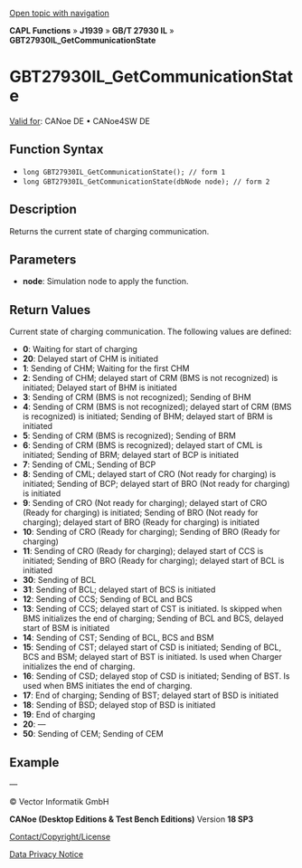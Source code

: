 [Open topic with navigation](../../../../../../CANoeDEFamily.htm#Topics/CAPLFunctions/J1939/GBT27930InteractionLayer/Functions/CAPLfunctionGBT27930ILGetCommunicationState.md)

**CAPL Functions** » **J1939** » **GB/T 27930 IL** » **GBT27930IL_GetCommunicationState**

# GBT27930IL_GetCommunicationState

[Valid for](../../../../Shared/FeatureAvailability.md): CANoe DE • CANoe4SW DE

## Function Syntax

- `long GBT27930IL_GetCommunicationState(); // form 1`
- `long GBT27930IL_GetCommunicationState(dbNode node); // form 2`

## Description

Returns the current state of charging communication.

## Parameters

- **node**: Simulation node to apply the function.

## Return Values

Current state of charging communication. The following values are defined:

- **0**: Waiting for start of charging
- **20**: Delayed start of CHM is initiated
- **1**: Sending of CHM; Waiting for the first CHM
- **2**: Sending of CHM; delayed start of CRM (BMS is not recognized) is initiated; Delayed start of BHM is initiated
- **3**: Sending of CRM (BMS is not recognized); Sending of BHM
- **4**: Sending of CRM (BMS is not recognized); delayed start of CRM (BMS is recognized) is initiated; Sending of BHM; delayed start of BRM is initiated
- **5**: Sending of CRM (BMS is recognized); Sending of BRM
- **6**: Sending of CRM (BMS is recognized); delayed start of CML is initiated; Sending of BRM; delayed start of BCP is initiated
- **7**: Sending of CML; Sending of BCP
- **8**: Sending of CML; delayed start of CRO (Not ready for charging) is initiated; Sending of BCP; delayed start of BRO (Not ready for charging) is initiated
- **9**: Sending of CRO (Not ready for charging); delayed start of CRO (Ready for charging) is initiated; Sending of BRO (Not ready for charging); delayed start of BRO (Ready for charging) is initiated
- **10**: Sending of CRO (Ready for charging); Sending of BRO (Ready for charging)
- **11**: Sending of CRO (Ready for charging); delayed start of CCS is initiated; Sending of BRO (Ready for charging); delayed start of BCL is initiated
- **30**: Sending of BCL
- **31**: Sending of BCL; delayed start of BCS is initiated
- **12**: Sending of CCS; Sending of BCL and BCS
- **13**: Sending of CCS; delayed start of CST is initiated. Is skipped when BMS initializes the end of charging; Sending of BCL and BCS, delayed start of BSM is initiated
- **14**: Sending of CST; Sending of BCL, BCS and BSM
- **15**: Sending of CST; delayed start of CSD is initiated; Sending of BCL, BCS and BSM; delayed start of BST is initiated. Is used when Charger initializes the end of charging.
- **16**: Sending of CSD; delayed stop of CSD is initiated; Sending of BST. Is used when BMS initiates the end of charging.
- **17**: End of charging; Sending of BST; delayed start of BSD is initiated
- **18**: Sending of BSD; delayed stop of BSD is initiated
- **19**: End of charging
- **20**: —
- **50**: Sending of CEM; Sending of CEM

## Example

—

© Vector Informatik GmbH

**CANoe (Desktop Editions & Test Bench Editions)** Version **18 SP3**

[Contact/Copyright/License](../../../../Shared/ContactCopyrightLicense.md)

[Data Privacy Notice](https://www.vector.com/int/en/company/get-info/privacy-policy/)
